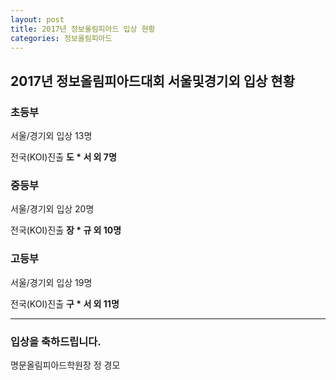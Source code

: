 ```yaml
---
layout: post
title: 2017년 정보올림피아드 입상 현황
categories: 정보올림피아드
---
```


## 2017년 정보올림피아드대회 서울및경기외  입상 현황

### 초등부

서울/경기외 입상 13명

전국(KOI)진출 **도 * 서 외 7명**

### 중등부

서울/경기외 입상 20명

전국(KOI)진출  **장 * 규 외 10명**

### 고등부

서울/경기외  입상 19명 

전국(KOI)진출  **구 * 서 외 11명**

-----

### 입상을 축하드립니다.

명문올림피아드학원장  정 경모
